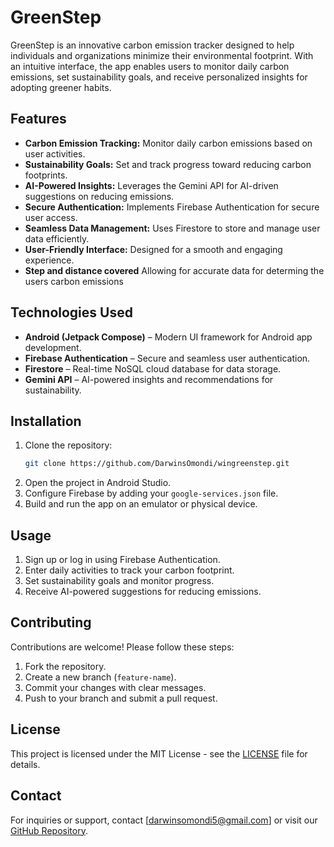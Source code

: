 # GreenStep

GreenStep is an innovative carbon emission tracker designed to help individuals and organizations minimize their environmental footprint. With an intuitive interface, the app enables users to monitor daily carbon emissions, set sustainability goals, and receive personalized insights for adopting greener habits.

## Features
- **Carbon Emission Tracking:** Monitor daily carbon emissions based on user activities.
- **Sustainability Goals:** Set and track progress toward reducing carbon footprints.
- **AI-Powered Insights:** Leverages the Gemini API for AI-driven suggestions on reducing emissions.
- **Secure Authentication:** Implements Firebase Authentication for secure user access.
- **Seamless Data Management:** Uses Firestore to store and manage user data efficiently.
- **User-Friendly Interface:** Designed for a smooth and engaging experience.
- **Step and distance covered** Allowing for accurate data for determing the users carbon emissions

## Technologies Used

- **Android (Jetpack Compose)** – Modern UI framework for Android app development.
- **Firebase Authentication** – Secure and seamless user authentication.
- **Firestore** – Real-time NoSQL cloud database for data storage.
- **Gemini API** – AI-powered insights and recommendations for sustainability.

## Installation
1. Clone the repository:
   ```sh
   git clone https://github.com/DarwinsOmondi/wingreenstep.git
   ```
2. Open the project in Android Studio.
3. Configure Firebase by adding your `google-services.json` file.
4. Build and run the app on an emulator or physical device.

## Usage

1. Sign up or log in using Firebase Authentication.
2. Enter daily activities to track your carbon footprint.
3. Set sustainability goals and monitor progress.
4. Receive AI-powered suggestions for reducing emissions.

## Contributing

Contributions are welcome! Please follow these steps:

1. Fork the repository.
2. Create a new branch (`feature-name`).
3. Commit your changes with clear messages.
4. Push to your branch and submit a pull request.

## License

This project is licensed under the MIT License - see the [LICENSE](LICENSE) file for details.

## Contact

For inquiries or support, contact [darwinsomondi5@gmail.com] or visit our [GitHub Repository](https://github.com/DarwinsOmondi/greenstep).

